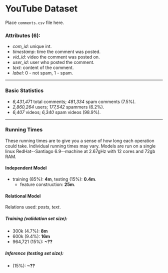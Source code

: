 YouTube Dataset
===

Place `comments.csv` file here.

### Attributes (6): ###

* *com_id*: unique int.
* *timestamp*: time the comment was posted.
* *vid_id*: video the comment was posted on.
* *user_id*: user who posted the comment.
* *text*: content of the comment.
* *label*: 0 - not spam, 1 - spam.

---

### Basic Statistics ###

* *6,431,471* total comments; *481,334* spam comments (7.5%).
* *2,860,264* users; *177,542* spammers (6.2%).
* *6,407* videos; *6,340* spam videos (98.9%).

---

### Running Times ###

These running times are to give you a sense of how long each operation could take. Individual running times may vary. Models are run on a single linux RedHat--Santiago 6.9--machine at 2.67gHz with 12 cores and 72gb RAM.

#### Independent Model ####

- training (85%): **4m**, testing (15%): **0.4m**.
	* feature construction: **25m**.

#### Relational Model ####

Relations used: *posts*, *text*.

##### Training (validation set size): #####
- 300k (4.7%): **8m**
- 600k (9.4%): **16m**
- 964,721 (15%): **~??**

##### Inference (testing set size): ######
- (15%): **~??**